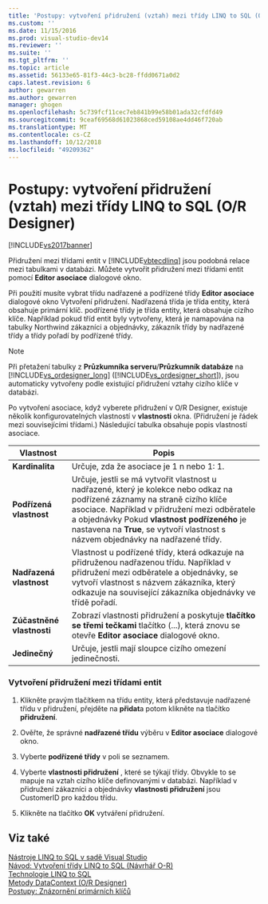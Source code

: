 ```yaml
---
title: 'Postupy: vytvoření přidružení (vztah) mezi třídy LINQ to SQL (O R Designer) | Dokumentace Microsoftu'
ms.custom: ''
ms.date: 11/15/2016
ms.prod: visual-studio-dev14
ms.reviewer: ''
ms.suite: ''
ms.tgt_pltfrm: ''
ms.topic: article
ms.assetid: 56133e65-81f3-44c3-bc28-ffdd0671a0d2
caps.latest.revision: 6
author: gewarren
ms.author: gewarren
manager: ghogen
ms.openlocfilehash: 5c739fcf11cec7eb841b99e58b01ada32cfdfd49
ms.sourcegitcommit: 9ceaf69568d61023868ced59108ae4dd46f720ab
ms.translationtype: MT
ms.contentlocale: cs-CZ
ms.lasthandoff: 10/12/2018
ms.locfileid: "49209362"
---
```

# <a name="how-to-create-an-association-relationship-between-linq-to-sql-classes-or-designer"></a>Postupy: vytvoření přidružení (vztah) mezi třídy LINQ to SQL (O/R Designer)
[!INCLUDE[vs2017banner](../includes/vs2017banner.md)]

  
Přidružení mezi třídami entit v [!INCLUDE[vbtecdlinq](../includes/vbtecdlinq-md.md)] jsou podobná relace mezi tabulkami v databázi. Můžete vytvořit přidružení mezi třídami entit pomocí **Editor asociace** dialogové okno.  
  
 Při použití musíte vybrat třídu nadřazené a podřízené třídy **Editor asociace** dialogové okno Vytvoření přidružení. Nadřazená třída je třída entity, která obsahuje primární klíč. podřízené třídy je třída entity, která obsahuje cizího klíče. Například pokud tříd entit byly vytvořeny, která je namapována na tabulky Northwind zákazníci a objednávky, zákazník třídy by nadřazené třídy a třídy pořadí by podřízené třídy.  
  
> [!NOTE]
>  Při přetažení tabulky z **Průzkumníka serveru**/**Průzkumník databáze** na [!INCLUDE[vs_ordesigner_long](../includes/vs-ordesigner-long-md.md)] ([!INCLUDE[vs_ordesigner_short](../includes/vs-ordesigner-short-md.md)]), jsou automaticky vytvořeny podle existující přidružení vztahy cizího klíče v databázi.  
  
 Po vytvoření asociace, když vyberete přidružení v O/R Designer, existuje několik konfigurovatelných vlastností v **vlastnosti** okna. (Přidružení je řádek mezi souvisejícími třídami.) Následující tabulka obsahuje popis vlastností asociace.  
  
|Vlastnost|Popis|  
|--------------|-----------------|  
|**Kardinalita**|Určuje, zda že asociace je 1 n nebo 1: 1.|  
|**Podřízená vlastnost**|Určuje, jestli se má vytvořit vlastnost u nadřazené, který je kolekce nebo odkaz na podřízené záznamy na straně cizího klíče asociace. Například v přidružení mezi odběratele a objednávky Pokud **vlastnost podřízeného** je nastavena na **True**, se vytvoří vlastnost s názvem objednávky na nadřazené třídy.|  
|**Nadřazená vlastnost**|Vlastnost u podřízené třídy, která odkazuje na přidruženou nadřazenou třídu. Například v přidružení mezi odběratele a objednávky, se vytvoří vlastnost s názvem zákazníka, který odkazuje na související zákazníka objednávky ve třídě pořadí.|  
|**Zúčastněné vlastnosti**|Zobrazí vlastnosti přidružení a poskytuje **tlačítko se třemi tečkami** tlačítko (...), která znovu se otevře **Editor asociace** dialogové okno.|  
|**Jedinečný**|Určuje, jestli mají sloupce cizího omezení jedinečnosti.|  
  
### <a name="to-create-an-association-between-entity-classes"></a>Vytvoření přidružení mezi třídami entit  
  
1.  Klikněte pravým tlačítkem na třídu entity, která představuje nadřazené třídu v přidružení, přejděte na **přidat**a potom klikněte na tlačítko **přidružení**.  
  
2.  Ověřte, že správné **nadřazené třídu** výběru v **Editor asociace** dialogové okno.  
  
3.  Vyberte **podřízené třídy** v poli se seznamem.  
  
4.  Vyberte **vlastnosti přidružení** , které se týkají třídy. Obvykle to se mapuje na vztah cizího klíče definovanými v databázi. Například v přidružení zákazníci a objednávky **vlastnosti přidružení** jsou CustomerID pro každou třídu.  
  
5.  Klikněte na tlačítko **OK** vytváření přidružení.  
  
## <a name="see-also"></a>Viz také  
 [Nástroje LINQ to SQL v sadě Visual Studio](../data-tools/linq-to-sql-tools-in-visual-studio2.md)   
 [Návod: Vytvoření třídy LINQ to SQL (Návrhář O-R)](http://msdn.microsoft.com/library/35aad4a4-2e8a-46e2-ae09-5fbfd333c233)   
 [Technologie LINQ to SQL](http://msdn.microsoft.com/library/73d13345-eece-471a-af40-4cc7a2f11655)   
 [Metody DataContext (O/R Designer)](../data-tools/datacontext-methods-o-r-designer.md)   
 [Postupy: Znázornění primárních klíčů](http://msdn.microsoft.com/library/63c65289-6539-42b2-8493-891c232018fa)

